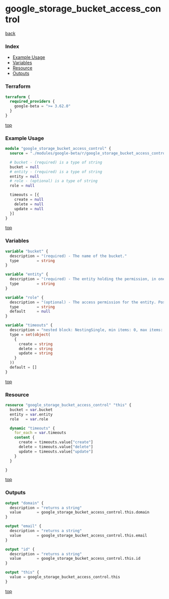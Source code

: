 # google_storage_bucket_access_control

[back](../google-beta.md)

### Index

- [Example Usage](#example-usage)
- [Variables](#variables)
- [Resource](#resource)
- [Outputs](#outputs)

### Terraform

```terraform
terraform {
  required_providers {
    google-beta = ">= 3.62.0"
  }
}
```

[top](#index)

### Example Usage

```terraform
module "google_storage_bucket_access_control" {
  source = "./modules/google-beta/r/google_storage_bucket_access_control"

  # bucket - (required) is a type of string
  bucket = null
  # entity - (required) is a type of string
  entity = null
  # role - (optional) is a type of string
  role = null

  timeouts = [{
    create = null
    delete = null
    update = null
  }]
}
```

[top](#index)

### Variables

```terraform
variable "bucket" {
  description = "(required) - The name of the bucket."
  type        = string
}

variable "entity" {
  description = "(required) - The entity holding the permission, in one of the following forms:\n  user-userId\n  user-email\n  group-groupId\n  group-email\n  domain-domain\n  project-team-projectId\n  allUsers\n  allAuthenticatedUsers\nExamples:\n  The user liz@example.com would be user-liz@example.com.\n  The group example@googlegroups.com would be\n  group-example@googlegroups.com.\n  To refer to all members of the Google Apps for Business domain\n  example.com, the entity would be domain-example.com."
  type        = string
}

variable "role" {
  description = "(optional) - The access permission for the entity. Possible values: [\"OWNER\", \"READER\", \"WRITER\"]"
  type        = string
  default     = null
}

variable "timeouts" {
  description = "nested block: NestingSingle, min items: 0, max items: 0"
  type = set(object(
    {
      create = string
      delete = string
      update = string
    }
  ))
  default = []
}
```

[top](#index)

### Resource

```terraform
resource "google_storage_bucket_access_control" "this" {
  bucket = var.bucket
  entity = var.entity
  role   = var.role

  dynamic "timeouts" {
    for_each = var.timeouts
    content {
      create = timeouts.value["create"]
      delete = timeouts.value["delete"]
      update = timeouts.value["update"]
    }
  }

}
```

[top](#index)

### Outputs

```terraform
output "domain" {
  description = "returns a string"
  value       = google_storage_bucket_access_control.this.domain
}

output "email" {
  description = "returns a string"
  value       = google_storage_bucket_access_control.this.email
}

output "id" {
  description = "returns a string"
  value       = google_storage_bucket_access_control.this.id
}

output "this" {
  value = google_storage_bucket_access_control.this
}
```

[top](#index)